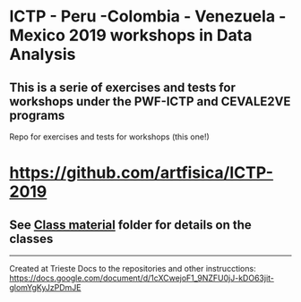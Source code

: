 # ICTP - Peru -Colombia - Venezuela - Mexico 2019 workshops in Data Analysis
## This is a serie of exercises and tests for workshops under the PWF-ICTP and CEVALE2VE programs

Repo for exercises and tests for workshops (this one!)
# https://github.com/artfisica/ICTP-2019

## See [Class material](https://github.com/artfisica/ICTP-2019/tree/master/class-material) folder for details on the classes

------------------------
Created at Trieste
Docs to the repositories and other instrucctions:
https://docs.google.com/document/d/1cXCwejoF1_9NZFU0jJ-kDO63jit-glomYgKyJzPDmJE
